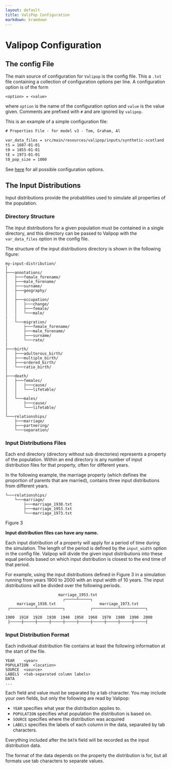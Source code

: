 ```yaml
---
layout: default
title: ValiPop Configuration
markdown: kramdown
---
```


# Valipop Configuration

## The config File

The main source of configuration for `Valipop` is the config file. This a `.txt` file containing a collection of configuration options per line. A configuration option is of the form 

```<option> = <value>```

where `option` is the name of the configuration option and `value` is the value given. Comments are prefixed with `#` and are ignored by `valipop`.

This is an example of a simple configuration file:

```txt
# Properties File - for model v3 - Tom, Graham, Al

var_data_files = src/main/resources/valipop/inputs/synthetic-scotland
tS = 1687-01-01
t0 = 1855-01-01
tE = 1973-01-01
t0_pop_size = 1000
```

See [here](https://daniel5055.github.io/valipop/usage/config-reference.html) for all possible configuration options.

## The Input Distributions

Input distributions provide the probablities used to simulate all properties of the population.

### Directory Structure

The input distributions for a given population must be contained in a single directory, and this directory can be passed to Valipop with the `var_data_files` option in the config file.

The structure of the input distributions directory is shown in the following figure:

```
my-input-distribution/
│
├───annotations/
│   ├───female_forename/
│   ├───male_forename/
│   ├───surname/
│   ├───geography/
│   │
│   ├───occupation/
│   │   ├───change/
│   │   ├───female/
│   │   └───male/
|   |
│   └───migration/
│       ├───female_forename/
│       ├───male_forename/
│       ├───surname/
│       └───rate/
|       
├───birth/
│   ├───adulterous_birth/
│   ├───multiple_birth/
│   ├───ordered_birth/
│   └───ratio_birth/
│
├───death/
│   ├───females/
│   │   ├───cause/
│   │   └───lifetable/
│   │
│   └───males/
│       ├───cause/
│       └───lifetable/
│
└───relationships/
    ├───marriage/
    ├───partnering/
    └───separation/
```


### Input Distributions Files

Each end directory (directory without sub directories) represents a property of the population. Within an end directory is any number of input distribution files for that property, often for different years.

In the following example, the marriage property (which defines the proportion of parents that are married), contains three input distributions from different years.

```
└───relationships/
    └───marriage/
        ├───marriage_1938.txt
        ├───marriage_1953.txt
        └───marriage_1973.txt
```

Figure 3


**Input distribution files can have any name.**

Each input distribution of a property will apply for a period of time during the simulation. The length of the period is defined by the `input_width` option in the config file. Valipop will divide the given input distributions into these equal periods based on which input distribution is closest to the end time of that period.

For example, using the input distributions defined in Figure 3 in a simulation running from years 1900 to 2000 with an input width of 10 years. The input distributions will be divided over the following periods.

```
                       marriage_1953.txt
                         ┌─────┴─────┐
     marriage_1938.txt                   marriage_1973.txt
 ┌───────────┴───────────┐           ┌───────────┴───────────┐

1900  1910  1920  1930  1940  1950  1960  1970  1980  1990  2000
 ├─────┼─────┼─────┼─────┼─────┼─────┼─────┼─────┼─────┼─────┤
```

### Input Distribution Format

Each individual distribution file contains at least the following information at the start of the file.

```
YEAR	<year>
POPULATION	<location>
SOURCE	<source>
LABELS	<tab-separated column labels>
DATA
...
```

Each field and value must be separated by a tab character. You may include your own fields, but only the following are read by Valipop:

- `YEAR` specifies what year the distribution applies to. 
- `POPULATION` specifies what population the distribution is based on.
- `SOURCE` specifies where the distribution was acquired
- `LABELS` specifies the labels of each column in the data, separated by tab characters.

Everything included after the `DATA` field will be recorded as the input distribution data.

The format of the data depends on the property the distribution is for, but all formats use tab characters to separate values.
